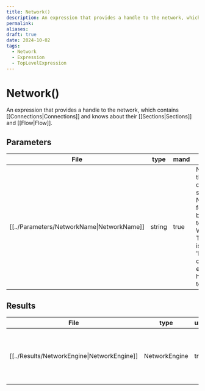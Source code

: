 ```yaml
---
title: Network()
description: An expression that provides a handle to the network, which contains [[Connections|Connections]] and knows about their [[Sections|Sections]] and [[Flow|Flow]].
permalink: 
aliases: 
draft: true
date: 2024-10-02
tags:
  - Network
  - Expression
  - TopLevelExpression
---
```

# Network()

An expression that provides a handle to the network, which contains [[Connections|Connections]] and knows about their [[Sections|Sections]] and [[Flow|Flow]].

## Parameters
| File                                                           | type   | mand | description                                                                                                                                                                                                                                                                     |
| -------------------------------------------------------------- | ------ | ---- | ------------------------------------------------------------------------------------------------------------------------------------------------------------------------------------------------------------------------------------------------------------------------------- |
| [[../Parameters/NetworkName\|NetworkName]] | string | true | Name of a network that has been defined, either by setting up a NetworkTraceBase feature source or by creating a temporary derived WhatIf network. The network name is typically one of 'E', 'G', 'H', 'S', 'T', or 'W' (for electricity, gas, heat, sewage, telecom or water). |


## Results
| File                                                            | type          | unique | description                                                                                                               |
| --------------------------------------------------------------- | ------------- | ------ | ------------------------------------------------------------------------------------------------------------------------- |
| [[../Results/NetworkEngine\|NetworkEngine]] | NetworkEngine | true   | An engine that holds the network network, which contains [[Connections|Connections]] and knows about their [[Sections|Sections]] and [[Flow|Flow]]. |


